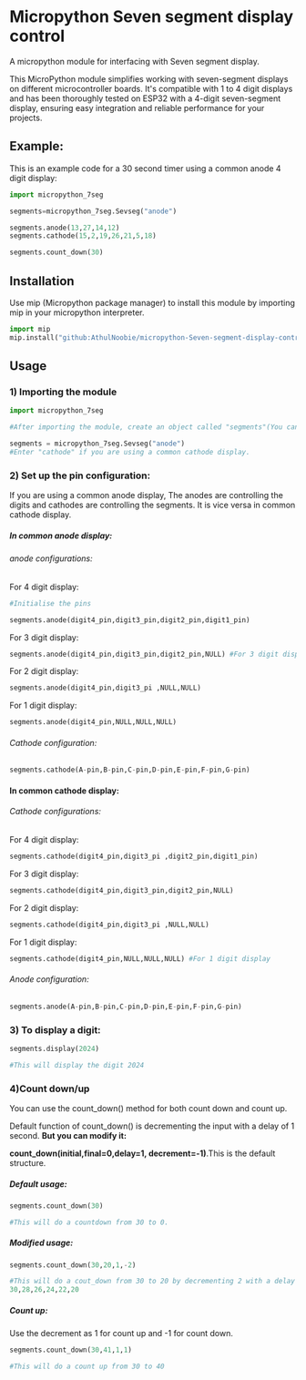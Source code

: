 # Micropython Seven segment display control
A micropython module for interfacing with Seven segment display.

This MicroPython module simplifies working with seven-segment displays on different microcontroller boards. It's compatible with 1 to 4 digit displays and has been thoroughly tested on ESP32 with a 4-digit seven-segment display, ensuring easy integration and reliable performance for your projects.

## Example:
This is an example code for a 30 second timer using a common anode 4 digit display:
```python
import micropython_7seg

segments=micropython_7seg.Sevseg("anode")

segments.anode(13,27,14,12)
segments.cathode(15,2,19,26,21,5,18)

segments.count_down(30)
```

## Installation
Use mip (Micropython package manager) to install this module by importing mip in your micropython interpreter.

```python
import mip
mip.install("github:AthulNoobie/micropython-Seven-segment-display-control")
```
## Usage
### 1) Importing the module
```python
import micropython_7seg

#After importing the module, create an object called "segments"(You can give any name).

segments = micropython_7seg.Sevseg("anode")
#Enter "cathode" if you are using a common cathode display.
```
### 2) Set up the pin configuration:

If you are using a common anode display, The anodes are controlling the digits and cathodes are controlling the segments. It is vice versa in common cathode display.
##### In common anode display:

###### anode configurations:

For 4 digit display:
```python
#Initialise the pins

segments.anode(digit4_pin,digit3_pin,digit2_pin,digit1_pin)
```

For 3 digit display:

```python
segments.anode(digit4_pin,digit3_pin,digit2_pin,NULL) #For 3 digit display
```

For 2 digit display:

```python
segments.anode(digit4_pin,digit3_pi ,NULL,NULL)
```

For 1 digit display:

```python
segments.anode(digit4_pin,NULL,NULL,NULL) 
```

###### Cathode configuration:

```python
segments.cathode(A-pin,B-pin,C-pin,D-pin,E-pin,F-pin,G-pin)
```

#### In common cathode display:

###### Cathode configurations:

For 4 digit display:

```python
segments.cathode(digit4_pin,digit3_pi ,digit2_pin,digit1_pin)
```

For 3 digit display:

```python
segments.cathode(digit4_pin,digit3_pin,digit2_pin,NULL)
```

For 2 digit display:

```python
segments.cathode(digit4_pin,digit3_pi ,NULL,NULL)
```

For 1 digit display:

```python
segments.cathode(digit4_pin,NULL,NULL,NULL) #For 1 digit display
```

###### Anode configuration:

```python
segments.anode(A-pin,B-pin,C-pin,D-pin,E-pin,F-pin,G-pin)
```

### 3) To display a digit:
```python
segments.display(2024)

#This will display the digit 2024
```
### 4)Count down/up

You can use the count_down() method for both count down and count up.

Default function of count_down() is decrementing the input with a delay of 1 second. **But you can modify it:**

**count_down(initial,final=0,delay=1, decrement=-1)**.This is the default structure.

##### Default usage:
```python
segments.count_down(30)

#This will do a countdown from 30 to 0.
```
##### Modified usage:
```python
segments.count_down(30,20,1,-2)

#This will do a cout_down from 30 to 20 by decrementing 2 with a delay of 1 sec. Like this:
30,28,26,24,22,20
```
##### Count up:
Use the decrement as 1 for count up and -1 for count down.
```python
segments.count_down(30,41,1,1)

#This will do a count up from 30 to 40
```
